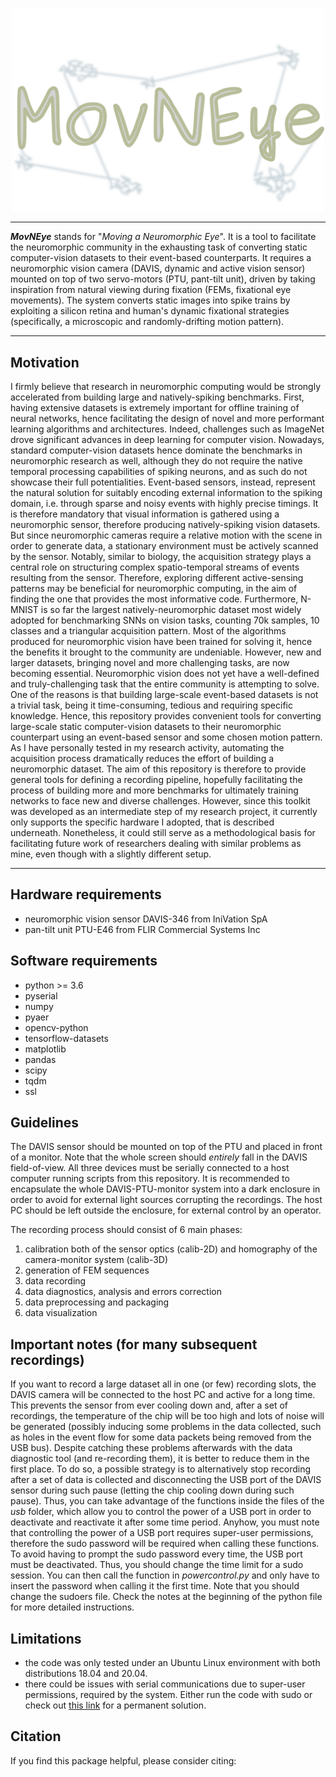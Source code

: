 <p align="center">
  <img src="./cover.png" alt="logo" width="500"/>
</p>

---

**_MovNEye_**  stands for "_Moving a Neuromorphic Eye_".
It is a tool to facilitate the neuromorphic community in the exhausting task of converting static computer-vision
datasets to their event-based counterparts. It requires a neuromorphic vision camera (DAVIS, dynamic and active vision 
sensor) mounted on top of two servo-motors (PTU, pant-tilt unit), driven by taking inspiration from natural viewing
during fixation (FEMs, fixational eye movements). The system converts static images into spike trains by exploiting a 
silicon retina and human's dynamic fixational strategies (specifically, a microscopic and randomly-drifting motion pattern).

---
## Motivation

I firmly believe that research in neuromorphic computing would be strongly accelerated from building 
large and natively-spiking benchmarks.
First, having extensive datasets is extremely important for offline training of neural networks, 
hence facilitating the design of novel and more performant learning algorithms and architectures. 
Indeed, challenges such as ImageNet drove significant advances in deep learning for computer vision. 
Nowadays, standard computer-vision datasets hence dominate the benchmarks in neuromorphic research as well, 
although they do not require the native temporal processing capabilities of spiking neurons, 
and as such do not showcase their full potentialities.
Event-based sensors, instead, represent the natural solution for suitably encoding external information 
to the spiking domain, i.e. through sparse and noisy events with highly precise timings. 
It is therefore mandatory that visual information is gathered using a neuromorphic sensor, 
therefore producing natively-spiking vision datasets.
But since neuromorphic cameras require a relative motion with the scene in order to generate data, 
a stationary environment must be actively scanned by the sensor. 
Notably, similar to biology, the acquisition strategy plays a central role on structuring complex 
spatio-temporal streams of events resulting from the sensor. 
Therefore, exploring different active-sensing patterns may be beneficial for neuromorphic computing, 
in the aim of finding the one that provides the most informative code.
Furthermore, N-MNIST is so far the largest natively-neuromorphic dataset most widely adopted for 
benchmarking SNNs on vision tasks, counting 70k samples, 10 classes and a triangular acquisition pattern. 
Most of the algorithms produced for neuromorphic vision have been trained for solving it, 
hence the benefits it brought to the community are undeniable. 
However, new and larger datasets, bringing novel and more challenging tasks, are now becoming essential. 
Neuromorphic vision does not yet have a well-defined and truly-challenging task that the entire community 
is attempting to solve. 
One of the reasons is that building large-scale event-based datasets is not a trivial task, 
being it time-consuming, tedious and requiring specific knowledge.
Hence, this repository provides convenient tools for converting large-scale static computer-vision datasets 
to their neuromorphic counterpart using an event-based sensor and some chosen motion pattern. 
As I have personally tested in my research activity, automating the acquisition process dramatically reduces 
the effort of building a neuromorphic dataset.
The aim of this repository is therefore to provide general tools for defining a recording pipeline, 
hopefully facilitating the process of building more and more benchmarks for ultimately training networks 
to face new and diverse challenges.
However, since this toolkit was developed as an intermediate step of my research project, 
it currently only supports the specific hardware I adopted, that is described underneath. 
Nonetheless, it could still serve as a methodological basis for facilitating future work 
of researchers dealing with similar problems as mine, even though with a slightly different setup. 

---

## Hardware requirements
- neuromorphic vision sensor DAVIS-346 from IniVation SpA
- pan-tilt unit PTU-E46 from FLIR Commercial Systems Inc

## Software requirements
- python >= 3.6
- pyserial
- numpy
- pyaer
- opencv-python
- tensorflow-datasets
- matplotlib
- pandas
- scipy
- tqdm
- ssl

## Guidelines
The DAVIS sensor should be mounted on top of the PTU and placed in front of a monitor. Note that the whole screen
should _entirely_ fall in the DAVIS field-of-view. All three devices must be serially connected to a host computer
running scripts from this repository. It is recommended to encapsulate the whole DAVIS-PTU-monitor system into a
dark enclosure in order to avoid for external light sources corrupting the recordings. The host PC should be left
outside the enclosure, for external control by an operator.

The recording process should consist of 6 main phases:
1) calibration both of the sensor optics (calib-2D) and homography of the camera-monitor system (calib-3D)
2) generation of FEM sequences
3) data recording
4) data diagnostics, analysis and errors correction
5) data preprocessing and packaging
6) data visualization

## Important notes (for many subsequent recordings)
If you want to record a large dataset all in one (or few) recording slots, the DAVIS camera will be connected to the
host PC and active for a long time. This prevents the sensor from ever cooling down and, after a set of recordings, the
temperature of the chip will be too high and lots of noise will be generated (possibly inducing some problems in the
data collected, such as holes in the event flow for some data packets being removed from the USB bus). Despite catching
these problems afterwards with the data diagnostic tool (and re-recording them), it is better to reduce them in the
first place. To do so, a possible strategy is to alternatively stop recording after a set of data is collected and
disconnecting the USB port of the DAVIS sensor during such pause (letting the chip cooling down during such pause).
Thus, you can take advantage of the functions inside the files of the _usb_ folder, which allow you to control the power
of a USB port in order to deactivate and reactivate it after some time period. Anyhow, you must note that controlling
the power of a USB port requires super-user permissions, therefore the sudo password will be required when calling these
functions. To avoid having to prompt the sudo password every time, the USB port must be deactivated. Thus, you should
change the time limit for a sudo session. You can then call the function in _powercontrol.py_ and only have to insert
the password when calling it the first time. Note that you should change the sudoers file. Check the notes at the
beginning of the python file for more detailed instructions.

## Limitations
- the code was only tested under an Ubuntu Linux environment with both distributions 18.04 and 20.04.
- there could be issues with serial communications due to super-user permissions, required by the system. Either run the code with
sudo or check out [this link](https://www.xmodulo.com/change-usb-device-permission-linux.html) for a permanent solution.

## Citation
If you find this package helpful, please consider citing:

```BibTex
```
